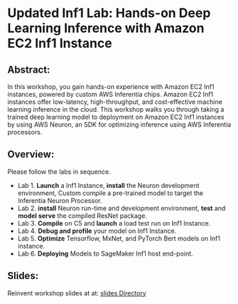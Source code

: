 # Updated Inf1 Lab: Hands-on Deep Learning Inference with Amazon EC2 Inf1 Instance

## Abstract:

In this workshop, you gain hands-on experience with Amazon EC2 Inf1 instances, powered by custom AWS Inferentia chips. Amazon EC2 Inf1 instances offer low-latency, high-throughput, and cost-effective machine learning inference in the cloud. This workshop walks you through taking a trained deep learning model to deployment on Amazon EC2 Inf1 instances by using AWS Neuron, an SDK for optimizing inference using AWS Inferentia processors.

## Overview:

Please follow the labs in sequence.

* Lab 1. **Launch** a Inf1 Instance, **install** the Neuron development environment, Custom compile a pre-trained model to target the Inferentia Neuron Processor.   
* Lab 2. **install** Neuron run-time and development environment, **test** and **model serve** the compiled ResNet package.   
* Lab 3. **Compile** on C5 and **launch** a load test run on Inf1 Instance.   
* Lab 4. **Debug and profile** your model on Inf1 Instance. 
* Lab 5. **Optimize** Tensorflow, MxNet, and PyTorch Bert models on Inf1 instance. 
* Lab 6. **Deploying** Models to SageMaker Inf1 host end-point. 

## Slides:

Reinvent workshop slides at at: [slides Directory](./slides)


